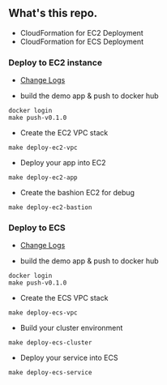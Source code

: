 ## What's this repo.

- CloudFormation for EC2 Deployment
- CloudFormation for ECS Deployment

### Deploy to EC2 instance

- [Change Logs](https://github.com/wrasdf/ops-homework/blob/master/EC2/changelog.md)

- build the demo app & push to docker hub

```
docker login
make push-v0.1.0
```

- Create the EC2 VPC stack
```
make deploy-ec2-vpc
```

- Deploy your app into EC2
```
make deploy-ec2-app
```

- Create the bashion EC2 for debug
```
make deploy-ec2-bastion
```

### Deploy to ECS

- [Change Logs](https://github.com/wrasdf/ops-homework/blob/master/ECS/changelog.md)


- build the demo app & push to docker hub

```
docker login
make push-v0.1.0
```

- Create the ECS VPC stack
```
make deploy-ecs-vpc
```

- Build your cluster environment
```
make deploy-ecs-cluster
```

- Deploy your service into ECS
```
make deploy-ecs-service
```
